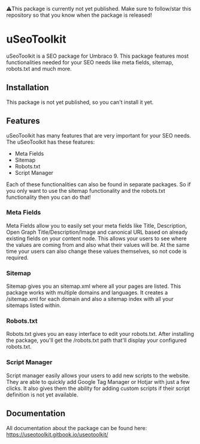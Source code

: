 ⚠️This package is currently not yet published. Make sure to follow/star this repository so that you know when the package is released!

# uSeoToolkit

uSeoToolkit is a SEO package for Umbraco 9. This package features most functionalities needed for your SEO needs like meta fields, sitemap, robots.txt and much more.

## Installation

This package is not yet published, so you can't install it yet.

## Features

uSeoToolkit has many features that are very important for your SEO needs. The uSeoToolkit has these features:

- Meta Fields
- Sitemap
- Robots.txt
- Script Manager

Each of these functionalities can also be found in separate packages. So if you only want to use the sitemap functionality and the robots.txt functionality then you can do that!

### Meta Fields
Meta Fields allow you to easily set your meta fields like Title, Description, Open Graph Title/Description/Image and canonical URL based on already existing fields on your content node. This allows your users to see where the values are coming from and also what their values will be. At the same time your users can also change these values themselves, so not code is required.

### Sitemap
Sitemap gives you an sitemap.xml where all your pages are listed. This package works with multiple domains and languages. It creates a /sitemap.xml for each domain and also a sitemap index with all your sitemaps listed within.

### Robots.txt
Robots.txt gives you an easy interface to edit your robots.txt. After installing the package, you'll get the /robots.txt path that'll display your configured robots.txt.

### Script Manager
Script manager easily allows your users to add new scripts to the website. They are able to quickly add Google Tag Manager or Hotjar with just a few clicks. It also gives them the ability for adding custom scripts if their script definition is not yet available.

## Documentation
All documentation about the package can be found here: https://useotoolkit.gitbook.io/useotoolkit/
